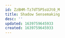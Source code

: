 ```yaml
---
id: ZzBHM-Tz7dT5P5sUJt0_M
title: Shadow Sensemaking
desc: ''
updated: 1639759645933
created: 1639759645933
---
```


